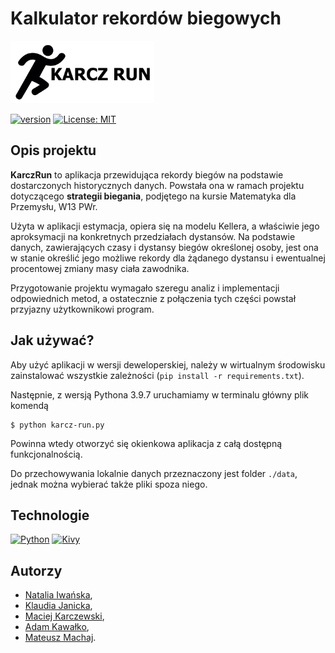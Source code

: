 # Kalkulator rekordów biegowych
<img src="assets/karcz_run.png" height="100">

[![version](https://img.shields.io/badge/Version-alpha--prerelease-yellow)]()
[![License: MIT](https://img.shields.io/badge/License-MIT-yellow)](https://opensource.org/licenses/MIT)

## Opis projektu

__KarczRun__ to aplikacja przewidująca rekordy biegów na podstawie dostarczonych historycznych danych. Powstała ona w ramach projektu dotyczącego __strategii biegania__, podjętego na kursie Matematyka dla Przemysłu, W13 PWr.

Użyta w aplikacji estymacja, opiera się na modelu Kellera, a właściwie jego aproksymacji na konkretnych przedziałach dystansów. Na podstawie danych, zawierających czasy i dystansy biegów określonej osoby, jest ona w stanie określić jego możliwe rekordy dla żądanego dystansu i ewentualnej procentowej zmiany masy ciała zawodnika.

Przygotowanie projektu wymagało szeregu analiz i implementacji odpowiednich metod, a ostatecznie z połączenia tych części powstał przyjazny użytkownikowi program.

## Jak używać?

Aby użyć aplikacji w wersji deweloperskiej, należy w wirtualnym środowisku zainstalować wszystkie zależności (`pip install -r requirements.txt`).

Następnie, z wersją Pythona 3.9.7 uruchamiamy w terminalu główny plik komendą

    $ python karcz-run.py
    
Powinna wtedy otworzyć się okienkowa aplikacja z całą dostępną funkcjonalnością.

Do przechowywania lokalnie danych przeznaczony jest folder `./data`, jednak można wybierać także pliki spoza niego.

## Technologie
[![Python](https://img.shields.io/badge/Python-3.9.7-blue?logo=python&logoColor=white)](https://python.org "Go to Python homepage")
[![Kivy](https://img.shields.io/badge/Kivy-2.2.0-blue)](https://kivy.org/ "Go to Kivy homepage")

## Autorzy
 - [Natalia Iwańska](https://github.com/natalia185),
 - [Klaudia Janicka](https://github.com/klaudynka245),
 - [Maciej Karczewski](https://github.com/maciejkar),
 - [Adam Kawałko](https://github.com/Adasiek01),
 - [Mateusz Machaj](https://github.com/o-Mateo-o).
